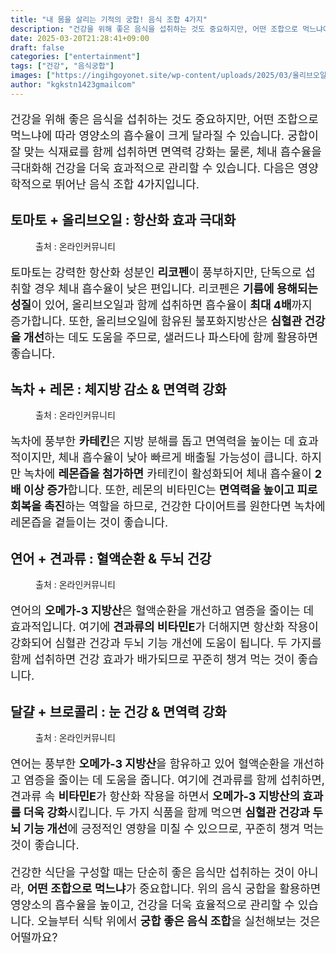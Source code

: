 ```yaml
---
title: "내 몸을 살리는 기적의 궁합! 음식 조합 4가지"
description: "건강을 위해 좋은 음식을 섭취하는 것도 중요하지만, 어떤 조합으로 먹느냐에 따라 영양소의 흡수율이 크게 달라질 수 있습니다. 궁합이 잘 맞는 식재료를 함께 섭취하면 면역력 강화는 물론, 체내 흡수율을 극대화해 건강을 더욱 효과적으로 관리할 수 있습니다. 다음은 영양학적"
date: 2025-03-20T21:28:41+09:00
draft: false
categories: ["entertainment"]
tags: ["건강", "음식궁합"]
images: ["https://ingihgoyonet.site/wp-content/uploads/2025/03/올리브오일토마토조합-1024x683.jpg", "https://ingihgoyonet.site/wp-content/uploads/2025/03/레몬과녹차-1024x683.jpg", "https://ingihgoyonet.site/wp-content/uploads/2025/03/연어-1024x683.jpg", "https://ingihgoyonet.site/wp-content/uploads/2025/03/브로콜리-1024x747.jpg"]
author: "kgkstn1423gmailcom"
---
```


<p style="font-size:18px">건강을 위해 좋은 음식을 섭취하는 것도 중요하지만, 어떤 조합으로 먹느냐에 따라 영양소의 흡수율이 크게 달라질 수 있습니다. 궁합이 잘 맞는 식재료를 함께 섭취하면 면역력 강화는 물론, 체내 흡수율을 극대화해 건강을 더욱 효과적으로 관리할 수 있습니다. 다음은 영양학적으로 뛰어난 음식 조합 4가지입니다.</p> <h2 >토마토 + 올리브오일 : 항산화 효과 극대화</h2> <figure ><img src="https://ingihgoyonet.site/wp-content/uploads/2025/03/올리브오일토마토조합-1024x683.jpg" alt="" style="aspect-ratio:16/9;object-fit:cover"/><figcaption >출처 : 온라인커뮤니티</figcaption></figure> <p style="font-size:18px">토마토는 강력한 항산화 성분인 <strong>리코펜</strong>이 풍부하지만, 단독으로 섭취할 경우 체내 흡수율이 낮은 편입니다. 리코펜은 <strong>기름에 용해되는 성질</strong>이 있어, 올리브오일과 함께 섭취하면 흡수율이 <strong>최대 4배</strong>까지 증가합니다. 또한, 올리브오일에 함유된 불포화지방산은 <strong>심혈관 건강을 개선</strong>하는 데도 도움을 주므로, 샐러드나 파스타에 함께 활용하면 좋습니다.</p> <h2 >녹차 + 레몬 : 체지방 감소 &amp; 면역력 강화</h2> <figure ><img src="https://ingihgoyonet.site/wp-content/uploads/2025/03/레몬과녹차-1024x683.jpg" alt="" style="aspect-ratio:16/9;object-fit:cover"/><figcaption >출처 : 온라인커뮤니티</figcaption></figure> <p style="font-size:18px">녹차에 풍부한 <strong>카테킨</strong>은 지방 분해를 돕고 면역력을 높이는 데 효과적이지만, 체내 흡수율이 낮아 빠르게 배출될 가능성이 큽니다. 하지만 녹차에 <strong>레몬즙을 첨가하면</strong> 카테킨이 활성화되어 체내 흡수율이 <strong>2배 이상 증가</strong>합니다. 또한, 레몬의 비타민C는 <strong>면역력을 높이고 피로 회복을 촉진</strong>하는 역할을 하므로, 건강한 다이어트를 원한다면 녹차에 레몬즙을 곁들이는 것이 좋습니다.</p> <h2 >연어 + 견과류 : 혈액순환 &amp; 두뇌 건강</h2> <figure ><img src="https://ingihgoyonet.site/wp-content/uploads/2025/03/연어-1024x683.jpg" alt="" style="aspect-ratio:16/9;object-fit:cover"/><figcaption >출처 : 온라인커뮤니티</figcaption></figure> <p style="font-size:18px">연어의 <strong>오메가-3 지방산</strong>은 혈액순환을 개선하고 염증을 줄이는 데 효과적입니다. 여기에 <strong>견과류의 비타민E</strong>가 더해지면 항산화 작용이 강화되어 심혈관 건강과 두뇌 기능 개선에 도움이 됩니다. 두 가지를 함께 섭취하면 건강 효과가 배가되므로 꾸준히 챙겨 먹는 것이 좋습니다.</p> <h2 >달걀 + 브로콜리 : 눈 건강 &amp; 면역력 강화</h2> <figure ><img src="https://ingihgoyonet.site/wp-content/uploads/2025/03/브로콜리-1024x747.jpg" alt="" style="aspect-ratio:16/9;object-fit:cover"/><figcaption >출처 : 온라인커뮤니티</figcaption></figure> <p style="font-size:18px">연어는 풍부한 <strong>오메가-3 지방산</strong>을 함유하고 있어 혈액순환을 개선하고 염증을 줄이는 데 도움을 줍니다. 여기에 견과류를 함께 섭취하면, 견과류 속 <strong>비타민E</strong>가 항산화 작용을 하면서 <strong>오메가-3 지방산의 효과를 더욱 강화</strong>시킵니다. 두 가지 식품을 함께 먹으면 <strong>심혈관 건강과 두뇌 기능 개선</strong>에 긍정적인 영향을 미칠 수 있으므로, 꾸준히 챙겨 먹는 것이 좋습니다.</p> <p style="font-size:18px">건강한 식단을 구성할 때는 단순히 좋은 음식만 섭취하는 것이 아니라, <strong>어떤 조합으로 먹느냐</strong>가 중요합니다. 위의 음식 궁합을 활용하면 영양소의 흡수율을 높이고, 건강을 더욱 효율적으로 관리할 수 있습니다. 오늘부터 식탁 위에서 <strong>궁합 좋은 음식 조합</strong>을 실천해보는 것은 어떨까요?</p>